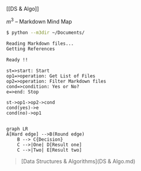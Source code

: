 [[DS & Algo]]

$m^3$ – Markdown Mind Map

```bash
$ python --m3dir ~/Documents/

Reading Markdown files...
Getting References

Ready !!
```

```flow
st=>start: Start
op1=>operation: Get List of Files
op2=>operation: Filter Markdown files
cond=>condition: Yes or No?
e=>end: Stop

st->op1->op2->cond
cond(yes)->e
cond(no)->op1
```

```gfm

graph LR
A[Hard edge] -->B(Round edge)
    B --> C{Decision}
    C -->|One| D[Result one]
    C -->|Two| E[Result two]
```

> [Data Structures & Algorithms](DS & Algo.md)


